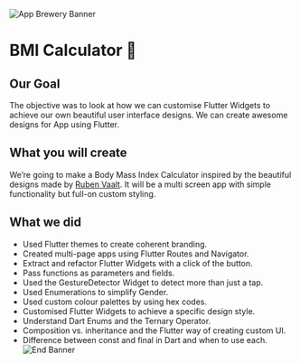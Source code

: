 ![App Brewery Banner](https://github.com/londonappbrewery/Images/blob/master/AppBreweryBanner.png)


# BMI Calculator 💪

## Our Goal

The objective was to look at how we can customise Flutter Widgets to achieve our own beautiful user interface designs. We can create awesome designs for App using Flutter. 


## What you will create

We’re going to make a Body Mass Index Calculator inspired by the beautiful designs made by [Ruben Vaalt](https://dribbble.com/shots/4585382-Simple-BMI-Calculator). It will be a multi screen app with simple functionality but full-on custom styling. 

## What we did

- Used Flutter themes to create coherent branding. 
- Created multi-page apps using Flutter Routes and Navigator.
- Extract and refactor Flutter Widgets with a click of the button. 
- Pass functions as parameters and fields.
- Used the GestureDetector Widget to detect more than just a tap.
- Used Enumerations to simplify Gender.
- Used custom colour palettes by using hex codes.
- Customised Flutter Widgets to achieve a specific design style.
- Understand Dart Enums and the Ternary Operator.
- Composition vs. inheritance and the Flutter way of creating custom UI.
- Difference between const and final in Dart and when to use each.
![End Banner](https://github.com/londonappbrewery/Images/blob/master/readme-end-banner.png)
